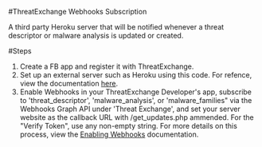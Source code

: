 #ThreatExchange Webhooks Subscription

A third party Heroku server that will be notified whenever a threat descriptor or malware analysis is updated or created.

#Steps
1. Create a FB app and register it with ThreatExchange.
2. Set up an external server such as Heroku using this code. For refence, view the documentation [here](https://developers.facebook.com/docs/threat-exchange/webhooks#callback).
3. Enable Webhooks in your ThreatExchange Developer's app, subscribe to 'threat_descriptor', 'malware_analysis', or 'malware_families"  via the Webhooks Graph API under 'Threat Exchange', and set your server website as the callback URL with /get_updates.php ammended. For the "Verify Token", use any non-empty string. For more details on this process, view the [Enabling Webhooks](https://developers.facebook.com/docs/threat-exchange/webhooks#enable) documentation. 
